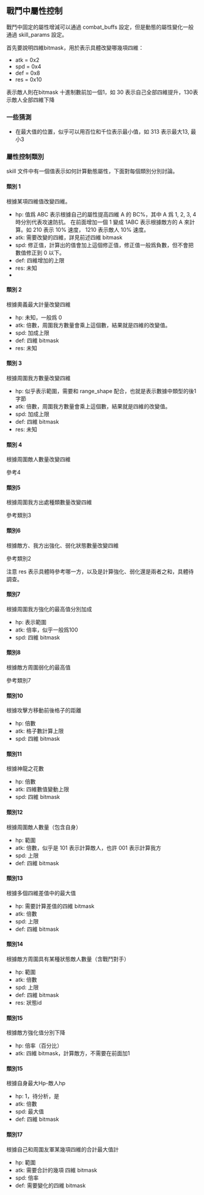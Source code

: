 ## 戰鬥中屬性控制
戰鬥中固定的屬性增減可以通過 combat_buffs 設定，但是動態的屬性變化一般通過 skill_params 設定。

首先要說明四維bitmask，用於表示具體改變哪幾項四維：

 - atk = 0x2
 - spd = 0x4
 - def = 0x8
 - res = 0x10

表示敵人則在bitmask 十進制數前加一個1，如 30 表示自己全部四維提升，130表示敵人全部四維下降

### 一些猜測
 - 在最大值的位置，似乎可以用百位和千位表示最小值，如 313 表示最大13, 最小3

### 屬性控制類別
skill 文件中有一個值表示如何計算動態屬性，下面對每個類別分別討論。
#### 類別 1
根據某項四維值改變四維。
 - hp: 值爲 ABC 表示根據自己的屬性提高四維 A 的 BC%，其中 A 爲 1, 2, 3, 4 時分別代表攻速防抗。 在前面增加一個 1 變成 1ABC 表示根據敵方的 A 來計算。如 210 表示 10% 速度， 1210 表示敵人 10% 速度。
 - atk: 需要改變的四維，詳見前述四維 bitmask
 - spd: 修正值，計算出的值會加上這個修正值，修正值一般爲負數，但不會把數值修正到 0 以下。
 - def: 四維增加的上限
 - res: 未知
 - 
#### 類別 2
根據奧義最大計量改變四維
 - hp: 未知，一般爲 0
 - atk: 倍數，周圍我方數量會乘上這個數，結果就是四維的改變值。
 - spd: 加成上限
 - def: 四維 bitmask
 - res: 未知

#### 類別 3
根據周圍我方數量改變四維
 - hp: 似乎表示範圍，需要和 range_shape 配合，也就是表示數據中類型的後1字節
 - atk: 倍數，周圍我方數量會乘上這個數，結果就是四維的改變值。
 - spd: 加成上限
 - def: 四維 bitmask
 - res: 未知

#### 類別 4
根據周圍敵人數量改變四維

參考4

#### 類別5
根據周圍我方出處種類數量改變四維

參考類別3

#### 類別6
根據敵方、我方出強化、弱化狀態數量改變四維

參考類別2

注意 res 表示具體時參考哪一方，以及是計算強化、弱化還是兩者之和，具體待調查。

#### 類別7
根據周圍我方強化的最高值分別加成
 - hp: 表示範圍
 - atk: 倍率，似乎一般爲100
 - spd: 四維 bitmask

#### 類別8
根據敵方周圍弱化的最高值

參考類別7

#### 類別10
根據攻擊方移動前後格子的距離
 - hp:  倍數
 - atk: 格子數計算上限
 - spd: 四維 bitmask

#### 類別11
根據神龍之花數
 - hp:  倍數
 - atk: 四維數值變動上限
 - spd: 四維 bitmask

#### 類別12
根據周圍敵人數量（包含自身）
 - hp:  範圍
 - atk: 倍數，似乎是 101 表示計算敵人，也許 001 表示計算我方
 - spd: 上限
 - def: 四維 bitmask

#### 類別13
根據多個四維差值中的最大值
 - hp:  需要計算差值的四維 bitmask
 - atk: 倍數
 - spd: 上限
 - def: 四維 bitmask

#### 類別14
根據敵方周圍具有某種狀態敵人數量（含戰鬥對手）
 - hp:  範圍
 - atk: 倍數
 - spd: 上限
 - def: 四維 bitmask
 - res: 狀態id

#### 類別15
根據敵方強化值分別下降
 - hp:  倍率（百分比）
 - atk: 四維 bitmask，計算敵方，不需要在前面加1

#### 類別15
根據自身最大Hp-敵人hp
 - hp:  1，待分析，是
 - atk: 倍數
 - spd: 最大值
 - def: 四維 bitmask

#### 類別17
根據自己和周圍友軍某幾項四維的合計最大值計
 - hp:  範圍
 - atk: 需要合計的幾項 四維 bitmask
 - spd: 倍率
 - def: 需要變化的四維 bitmask


